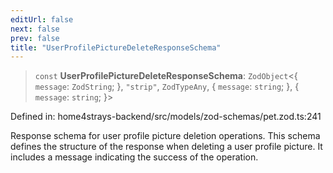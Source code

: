 ```yaml
---
editUrl: false
next: false
prev: false
title: "UserProfilePictureDeleteResponseSchema"
---
```


> `const` **UserProfilePictureDeleteResponseSchema**: `ZodObject`\<\{ `message`: `ZodString`; \}, `"strip"`, `ZodTypeAny`, \{ `message`: `string`; \}, \{ `message`: `string`; \}\>

Defined in: home4strays-backend/src/models/zod-schemas/pet.zod.ts:241

Response schema for user profile picture deletion operations.
This schema defines the structure of the response when deleting a user profile picture.
It includes a message indicating the success of the operation.
